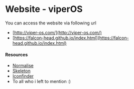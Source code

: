 # Website - viperOS
You can access the website via following url
  * [http://viper-os.com/](http://viper-os.com/)
  * [https://falcon-head.github.io/index.html](https://falcon-head.github.io/index.html)

#### Resources
  * [Normalise](https://necolas.github.io/normalize.css/)
  * [Skeleton](http://getskeleton.com/)
  * [Iconfinder](https://www.iconfinder.com/)
  * To all who i left to mention :)
                              
